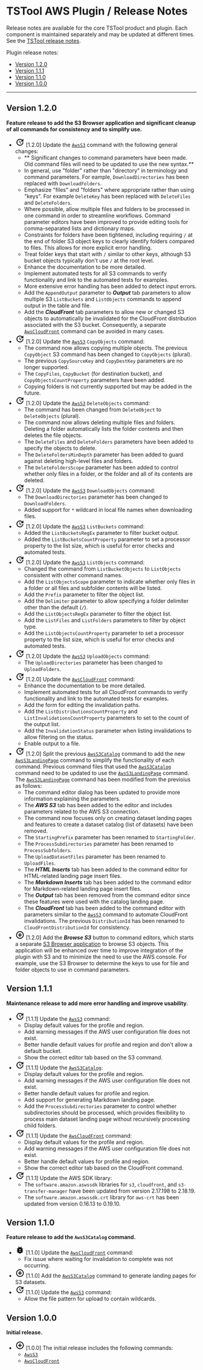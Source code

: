 # TSTool AWS Plugin / Release Notes #

Release notes are available for the core TSTool product and plugin.
Each component is maintained separately and may be updated at different times.
See the [TSTool release notes](http://opencdss.state.co.us/tstool/latest/doc-user/appendix-release-notes/release-notes/).

Plugin release notes:

* [Version 1.2.0](#version-120)
* [Version 1.1.1](#version-111)
* [Version 1.1.0](#version-110)
* [Version 1.0.0](#version-100)

----------

## Version 1.2.0 ##

**Feature release to add the S3 Browser application and significant cleanup of all commands for consistency and to simplify use.**

*   ![change](change.png) [1.2.0] Update the [`AwsS3`](../command-ref/AwsS3/AwsS3.md) command with the following general changes:
    +  ** Significant changes to command parameters have been made.
        Old command files will need to be updated to use the new syntax.**
    +   In general, use "folder" rather than "directory" in terminology and command parameters.
        For eample, `DownloadDirectories` has been replaced with `DownloadFolders`.
    +   Emphasize "files" and "folders" where appropriate rather than using "keys".
        For example `DeleteKey` has been replaced with `DeleteFiles` and `DeleteFolders`.
    +   Where possible, allow multiple files and folders to be processed in one command in order to streamline workflows.
        Command parameter editors have been improved to provide editing tools for comma-separated lists
        and dictionary maps.
    +   Constraints for folders have been tightened,
        including requiring `/` at the end of folder S3 object keys to clearly identify folders compared to files.
        This allows for more explicit error handling.
    +   Treat folder keys that start with `/` similar to other keys,
        although S3 bucket objects typically don't use `/` at the root level.
    +   Enhance the documentation to be more detailed.
    +   Implement automated tests for all S3 commands to verify functionality and link to the automated tests for examples.
    +   More extensive error handling has been added to detect input errors.
    +   Add the `AppendOutput` parameter to ***Output*** tab parameters to allow multiple S3 `ListBuckets` and `ListObjects` commands
        to append output in the table and file.
    +   Add the ***CloudFront*** tab parameters to allow new or changed S3 objects to automatically
        be invalidated for the CloudFront distribution associated with the S3 bucket.
        Consequently, a separate [`AwsCloudFront`](../command-ref/AwsCloudFront/AwsCloudFront.md) command can be avoided in many cases.
*   ![change](change.png) [1.2.0] Update the [`AwsS3`](../command-ref/AwsS3/AwsS3.md) `CopyObjects` command:
    +   The command now allows copying multiple objects.
        The previous `CopyObject` S3 command has been changed to `CopyObjects` (plural).
    +   The previous `CopySourceKey` and `CopyDestKey` parameters are no longer supported.
    +   The `CopyFiles`, `CopyBucket` (for destination bucket), and `CopyObjectsCountProperty` parameters
        have been added.
    +   Copying folders is not currently supported but may be added in the future.
*   ![change](change.png) [1.2.0] Update the [`AwsS3`](../command-ref/AwsS3/AwsS3.md) `DeleteObjects` command:
    +   The command has been changed from `DeleteObject` to `DeleteObjects` (plural).
    +   The command now allows deleting multiple files and folders.
        Deleting a folder automatically lists the folder contents and then deletes the file objects.
    +   The `DeleteFiles` and `DeleteFolders` parameters have been added to specify the objects to delete.
    +   The `DeleteFoldersMinDepth` parameter has been added to guard against deleting high-level files and folders.
    +   The `DeleteFoldersScope` parameter has been added to control whether only files in a folder,
        or the folder and all of its contents are deleted.
*   ![change](change.png) [1.2.0] Update the [`AwsS3`](../command-ref/AwsS3/AwsS3.md) `DownloadObjects` command:
    +   The `DownloadDirectories` parameter has been changed to `DownloadFolders`.
    +   Added support for `*` wildcard in local file names when downloading files.
*   ![change](change.png) [1.2.0] Update the [`AwsS3`](../command-ref/AwsS3/AwsS3.md) `ListBuckets` command:
    +   Added the `ListBucketsRegEx` parameter to filter bucket output.
    +   Added the `ListBucketsCountProperty` parameter to set a processor property to the list size,
        which is useful for error checks and automated tests.
*   ![change](change.png) [1.2.0] Update the [`AwsS3`](../command-ref/AwsS3/AwsS3.md) `ListObjects` command:
    +   Changed the command from `ListBucketObjects` to `ListObjects` consistent with other command names.
    +   Add the `ListObjectsScope` parameter to indicate whether only files in a folder or all files and subfolder
        contents will be listed.
    +   Add the `Prefix` parameter to filter the object list.
    +   Add the `Delimiter` parameter to allow specifying a folder delimiter other than the default (`/`).
    +   Add the `ListObjectsRegEx` parameter to filter the object list.
    +   Add the `ListFiles` and `ListFolders` parameters to filter by object type.
    +   Add the `ListObjectsCountProperty` parameter to set a processor property to the list size,
        which is useful for error checks and automated tests.
*   ![change](change.png) [1.2.0] Update the [`AwsS3`](../command-ref/AwsS3/AwsS3.md) `UploadObjects` command:
    +   The `UploadDirectories` parameter has been changed to `UploadFolders`.
*   ![change](change.png) [1.2.0] Update the [`AwsCloudFront`](../command-ref/AwsCloudFront/AwsCloudFront.md) command:
    +   Enhance the documentation to be more detailed.
    +   Implement automated tests for all CloudFront commands to verify functionality and link to the automated tests for examples.
    +   Add the form for editing the invalidation paths.
    +   Add the `ListDistributionsCountProperty` and `ListInvalidationsCountProperty` parameters to set
        to the count of the output list.
    +   Add the `InvalidationStatus` parameter when listing invalidations to allow filtering on the status.
    +   Enable output to a file.
*   ![change](change.png) [1.2.0] Split the previous [`AwsS3Catalog`](../command-ref/AwsS3Catalog/AwsS3Catalog.md) command
    to add the new 
    [`AwsS3LandingPage`](../command-ref/AwsS3LandingPage/AwsS3LandingPage.md) command
    to simplify the functionality of each command.
    Previous command files that used the
    [`AwsS3Catalog`](../command-ref/AwsS3Catalog/AwsS3Catalog.md) command need to be updated to use the
    [`AwsS3LandingPage`](../command-ref/AwsS3LandingPage/AwsS3LandingPage.md) command.
    The [`AwsS3LandingPage`](../command-ref/AwsS3LandingPage/AwsS3LandingPage.md) command has been modified
    from the previoius as follows:
    +   The command editor dialog has been updated to provide more information explaining the parameters.
    +   The ***AWS S3*** tab has been added to the editor and includes parameters related to the AWS S3 connection.
    +   The command now focuses only on creating dataset landing pages and features to create
        a dataset catalog (list of datasets) have been removed.
    +   The `StartingPrefix` parameter has been renamed to `StartingFolder`.
    +   The `ProcessSubdirectories` parameter has been renamed to `ProcessSubfolders`.
    +   The `UploadDatasetFiles` parameter has been renamed to `UploadFiles`.
    +   The ***HTML Inserts*** tab has been added to the command editor for HTML-related landing page insert files.
    +   The ***Markdown Inserts*** tab has been added to the command editor for Markdown-related landing page insert files.
    +   The ***Output*** tab has been removed from the command editor since these features were used with the catalog landing page.
    +   The ***CloudFront*** tab has been added to the command editor with parameters similar to the
        [`AwsS3`](../AwsS3/AwsS3.md) command to automate CloudFront invalidations.
        The previous `DistributionId` has been renamed to `CloudFrontDistributionId` for consistency.
*   ![new](new.png) [1.2.0] Add the ***Browse S3*** button to command editors,
    which starts a separate [S3 Browser application](../app-ref/S3Browser/S3Browser.md) to browse S3 objects.
    This application will be enhanced over time to improve integration of the plugin with S3
    and to minimize the need to use the AWS console.
    For example, use the S3 Browser to determine the keys to use for file and folder objects to use in command parameters.

## Version 1.1.1 ##

**Maintenance release to add more error handling and improve usability.**

*   ![change](change.png) [1.1.1] Update the [`AwsS3`](../command-ref/AwsS3/AwsS3.md) command:
    +   Display default values for the profile and region.
    +   Add warning messages if the AWS user configuration file does not exist.
    +   Better handle default values for profile and region and don't allow a default bucket.
    +   Show the correct editor tab based on the S3 command.
*   ![change](change.png) [1.1.1] Update the [`AwsS3Catalog`](../command-ref/AwsS3Catalog/AwsS3Catalog.md):
    +   Display default values for the profile and region.
    +   Add warning messages if the AWS user configuration file does not exist.
    +   Better handle default values for profile and region.
    +   Add support for generating Markdown landing page.
    +   Add the `ProcessSubdirectories` parameter to control whether subdirectories should be processed,
        which provides flexibility to process main dataset landing page without recursively processing child folders.
*   ![change](change.png) [1.1.1] Update the [`AwsCloudFront`](../command-ref/AwsCloudFront/AwsCloudFront.md) command:
    +   Display default values for the profile and region.
    +   Add warning messages if the AWS user configuration file does not exist.
    +   Better handle default values for profile and region.
    +   Show the correct editor tab based on the CloudFront command.
*   ![change](change.png) [1.1.1] Update the AWS SDK library:
    +   The `software.amazon.aswssdk` libraries for `s3`, `cloudfront`,
        and `s3-transfer-manager` have been updated from version 2.17.198 to 2.18.19.
    +   The `software.amazon.aswssdk.crt` library for `aws-crt` has been updated from version
        0.16.13 to 0.19.10.

## Version 1.1.0 ##

**Feature release to add the `AwsS3Catalog` command.**

*   ![bug](bug.png) [1.1.0] Update the [`AwsCloudFront`](../command-ref/AwsCloudFront/AwsCloudFront.md) command:
    +   Fix issue where waiting for invalidation to complete was not occurring.
*   ![new](new.png) [1.1.0] Add the [`AwsS3Catalog`](../command-ref/AwsS3Catalog/AwsS3Catalog.md) command to
    generate landing pages for S3 datasets.
*   ![change](change.png) [1.1.0] Update the [`AwsS3`](../command-ref/AwsS3/AwsS3.md) command:
    +   Allow the file pattern for upload to contain wildcards.

## Version 1.0.0 ##

**Initial release.**

*   ![new](new.png) [1.0.0] The initial release includes the following commands:
    +   [`AwsS3`](../command-ref/AwsS3/AwsS3.md)
    +   [`AwsCloudFront`](../command-ref/AwsCloudFront/AwsCloudFront.md)
